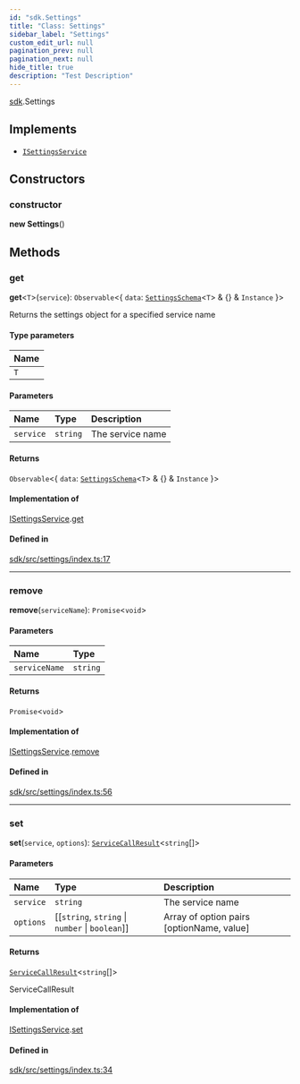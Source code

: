 ```yaml
---
id: "sdk.Settings"
title: "Class: Settings"
sidebar_label: "Settings"
custom_edit_url: null
pagination_prev: null
pagination_next: null
hide_title: true
description: "Test Description"
---
```


[sdk](../namespaces/sdk.md).Settings

## Implements

- [`ISettingsService`](../interfaces/typings.ISettingsService.md)

## Constructors

### constructor

**new Settings**()

## Methods

### get

**get**<`T`\>(`service`): `Observable`<{ `data`: [`SettingsSchema`](../interfaces/sdk.SettingsSchema.md)<`T`\> & {} & `Instance`  }\>

Returns the settings object for a specified service name

#### Type parameters

| Name |
| :------ |
| `T` |

#### Parameters

| Name | Type | Description |
| :------ | :------ | :------ |
| `service` | `string` | The service name |

#### Returns

`Observable`<{ `data`: [`SettingsSchema`](../interfaces/sdk.SettingsSchema.md)<`T`\> & {} & `Instance`  }\>

#### Implementation of

[ISettingsService](../interfaces/typings.ISettingsService.md).[get](../interfaces/typings.ISettingsService.md#get)

#### Defined in

[sdk/src/settings/index.ts:17](https://github.com/AKASHAorg/akasha-framework/blob/c052f00c/sdk/src/settings/index.ts#L17)

___

### remove

**remove**(`serviceName`): `Promise`<`void`\>

#### Parameters

| Name | Type |
| :------ | :------ |
| `serviceName` | `string` |

#### Returns

`Promise`<`void`\>

#### Implementation of

[ISettingsService](../interfaces/typings.ISettingsService.md).[remove](../interfaces/typings.ISettingsService.md#remove)

#### Defined in

[sdk/src/settings/index.ts:56](https://github.com/AKASHAorg/akasha-framework/blob/c052f00c/sdk/src/settings/index.ts#L56)

___

### set

**set**(`service`, `options`): [`ServiceCallResult`](../namespaces/typings.md#servicecallresult)<`string`[]\>

#### Parameters

| Name | Type | Description |
| :------ | :------ | :------ |
| `service` | `string` | The service name |
| `options` | [[`string`, `string` \| `number` \| `boolean`]] | Array of option pairs [optionName, value] |

#### Returns

[`ServiceCallResult`](../namespaces/typings.md#servicecallresult)<`string`[]\>

ServiceCallResult

#### Implementation of

[ISettingsService](../interfaces/typings.ISettingsService.md).[set](../interfaces/typings.ISettingsService.md#set)

#### Defined in

[sdk/src/settings/index.ts:34](https://github.com/AKASHAorg/akasha-framework/blob/c052f00c/sdk/src/settings/index.ts#L34)
